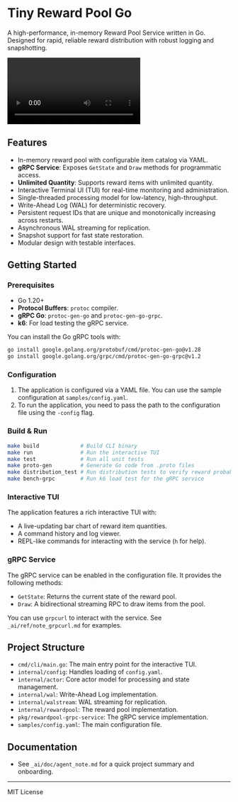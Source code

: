 # Tiny Reward Pool Go

A high-performance, in-memory Reward Pool Service written in Go. Designed for rapid, reliable reward distribution with robust logging and snapshotting.

<video controls src="doc/demo.mp4" title="Title"></video>

## Features
- In-memory reward pool with configurable item catalog via YAML.
- **gRPC Service**: Exposes `GetState` and `Draw` methods for programmatic access.
- **Unlimited Quantity**: Supports reward items with unlimited quantity.
- Interactive Terminal UI (TUI) for real-time monitoring and administration.
- Single-threaded processing model for low-latency, high-throughput.
- Write-Ahead Log (WAL) for deterministic recovery.
- Persistent request IDs that are unique and monotonically increasing across restarts.
- Asynchronous WAL streaming for replication.
- Snapshot support for fast state restoration.
- Modular design with testable interfaces.

## Getting Started

### Prerequisites
- Go 1.20+
- **Protocol Buffers**: `protoc` compiler.
- **gRPC Go**: `protoc-gen-go` and `protoc-gen-go-grpc`.
- **k6**: For load testing the gRPC service.

You can install the Go gRPC tools with:
```sh
go install google.golang.org/protobuf/cmd/protoc-gen-go@v1.28
go install google.golang.org/grpc/cmd/protoc-gen-go-grpc@v1.2
```

### Configuration
1.  The application is configured via a YAML file. You can use the sample configuration at `samples/config.yaml`.
2.  To run the application, you need to pass the path to the configuration file using the `-config` flag.

### Build & Run
```sh
make build             # Build CLI binary
make run               # Run the interactive TUI
make test              # Run all unit tests
make proto-gen         # Generate Go code from .proto files
make distribution_test # Run distribution tests to verify reward probabilities
make bench-grpc        # Run k6 load test for the gRPC service
```

### Interactive TUI
The application features a rich interactive TUI with:
- A live-updating bar chart of reward item quantities.
- A command history and log viewer.
- REPL-like commands for interacting with the service (`h` for help).

### gRPC Service
The gRPC service can be enabled in the configuration file. It provides the following methods:
- `GetState`: Returns the current state of the reward pool.
- `Draw`: A bidirectional streaming RPC to draw items from the pool.

You can use `grpcurl` to interact with the service. See `_ai/ref/note_grpcurl.md` for examples.

## Project Structure
- `cmd/cli/main.go`: The main entry point for the interactive TUI.
- `internal/config`: Handles loading of `config.yaml`.
- `internal/actor`: Core actor model for processing and state management.
- `internal/wal`: Write-Ahead Log implementation.
- `internal/walstream`: WAL streaming for replication.
- `internal/rewardpool`: The reward pool implementation.
- `pkg/rewardpool-grpc-service`: The gRPC service implementation.
- `samples/config.yaml`: The main configuration file.

## Documentation
- See `_ai/doc/agent_note.md` for a quick project summary and onboarding.

---
MIT License

